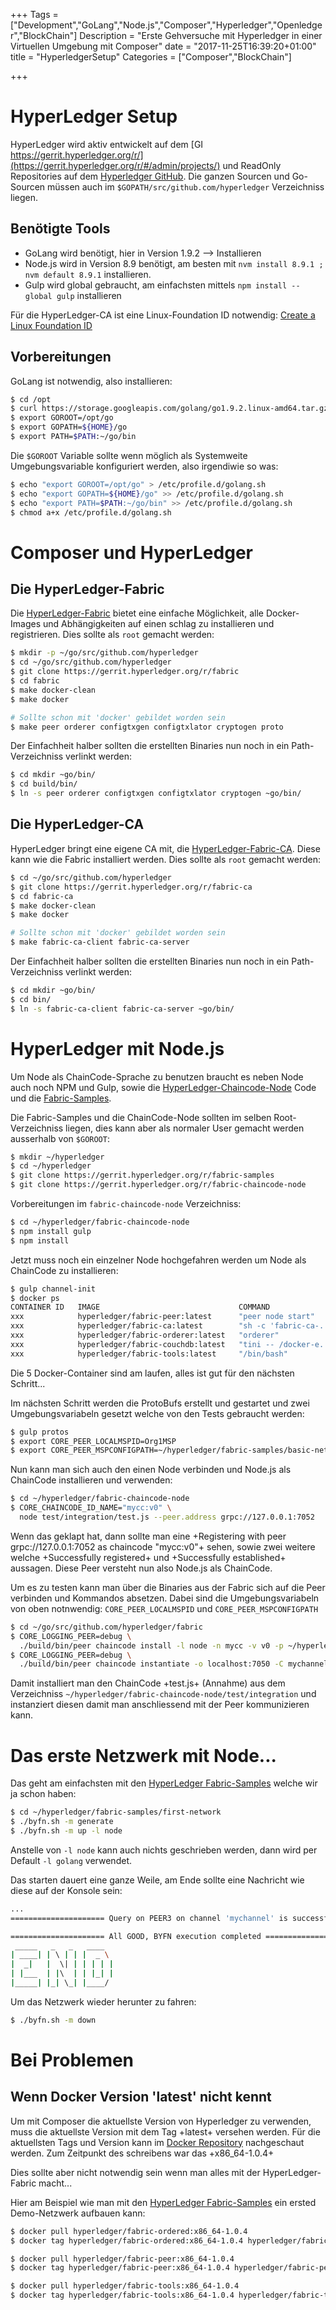 +++
Tags = ["Development","GoLang","Node.js","Composer","Hyperledger","Openledger","BlockChain"]
Description = "Erste Gehversuche mit Hyperledger in einer Virtuellen Umgebung mit Composer"
date = "2017-11-25T16:39:20+01:00"
title = "HyperledgerSetup"
Categories = ["Composer","BlockChain"]

+++

# HyperLedger Setup

HyperLedger wird aktiv entwickelt auf dem [GI https://gerrit.hyperledger.org/r/](https://gerrit.hyperledger.org/r/#/admin/projects/) und ReadOnly Repositories auf dem [Hyperledger GitHub](https://github.com/hyperledger). Die ganzen Sourcen und Go-Sourcen müssen auch im `$GOPATH/src/github.com/hyperledger` Verzeichniss liegen.


## Benötigte Tools

* GoLang wird benötigt, hier in Version 1.9.2 --> Installieren
* Node.js wird in Version 8.9 benötigt, am besten mit `nvm install 8.9.1 ; nvm default 8.9.1` installieren.
* Gulp wird global gebraucht, am einfachsten mittels `npm install --global gulp` installieren

Für die HyperLedger-CA ist eine Linux-Foundation ID notwendig: [Create a Linux Foundation ID](https://identity.linuxfoundation.org/)

## Vorbereitungen

GoLang ist notwendig, also installieren:
```bash
$ cd /opt
$ curl https://storage.googleapis.com/golang/go1.9.2.linux-amd64.tar.gz | tar zxf -
$ export GOROOT=/opt/go
$ export GOPATH=${HOME}/go
$ export PATH=$PATH:~/go/bin
```

Die `$GOROOT` Variable sollte wenn möglich als Systemweite Umgebungsvariable konfiguriert werden, also irgendiwie so was:
```bash
$ echo "export GOROOT=/opt/go" > /etc/profile.d/golang.sh
$ echo "export GOPATH=${HOME}/go" >> /etc/profile.d/golang.sh
$ echo "export PATH=$PATH:~/go/bin" >> /etc/profile.d/golang.sh
$ chmod a+x /etc/profile.d/golang.sh
```

# Composer und HyperLedger

## Die HyperLedger-Fabric

Die [HyperLedger-Fabric](https://gerrit.hyperledger.org/r/#/admin/projects/fabric) bietet eine einfache Möglichkeit, alle Docker-Images und Abhängigkeiten auf einen schlag zu installieren und registrieren. Dies sollte als `root` gemacht werden:

```bash
$ mkdir -p ~/go/src/github.com/hyperledger
$ cd ~/go/src/github.com/hyperledger
$ git clone https://gerrit.hyperledger.org/r/fabric
$ cd fabric
$ make docker-clean
$ make docker

# Sollte schon mit 'docker' gebildet worden sein
$ make peer orderer configtxgen configtxlator cryptogen proto
```

Der Einfachheit halber sollten die erstellten Binaries nun noch in ein Path-Verzeichniss verlinkt werden:
```bash
$ cd mkdir ~go/bin/
$ cd build/bin/
$ ln -s peer orderer configtxgen configtxlator cryptogen ~go/bin/
```


## Die HyperLedger-CA

HyperLedger bringt eine eigene CA mit, die [HyperLedger-Fabric-CA](https://gerrit.hyperledger.org/r/#/admin/projects/fabric-ca).
Diese kann wie die Fabric installiert werden. Dies sollte als `root` gemacht werden:

```bash
$ cd ~/go/src/github.com/hyperledger
$ git clone https://gerrit.hyperledger.org/r/fabric-ca
$ cd fabric-ca
$ make docker-clean
$ make docker

# Sollte schon mit 'docker' gebildet worden sein
$ make fabric-ca-client fabric-ca-server
```

Der Einfachheit halber sollten die erstellten Binaries nun noch in ein Path-Verzeichniss verlinkt werden:
```bash
$ cd mkdir ~go/bin/
$ cd bin/
$ ln -s fabric-ca-client fabric-ca-server ~go/bin/
```


# HyperLedger mit Node.js

Um Node als ChainCode-Sprache zu benutzen braucht es neben Node auch noch NPM und Gulp, sowie die [HyperLedger-Chaincode-Node](https://gerrit.hyperledger.org/r/#/admin/projects/fabric-chaincode-node) Code und die [Fabric-Samples](https://gerrit.hyperledger.org/r/#/admin/projects/fabric-samples).

Die Fabric-Samples und die ChainCode-Node sollten im selben Root-Verzeichniss liegen, dies kann aber als normaler User gemacht werden ausserhalb von `$GOROOT`:
```bash
$ mkdir ~/hyperledger
$ cd ~/hyperledger
$ git clone https://gerrit.hyperledger.org/r/fabric-samples
$ git clone https://gerrit.hyperledger.org/r/fabric-chaincode-node
```

Vorbereitungen im `fabric-chaincode-node` Verzeichniss:
```bash
$ cd ~/hyperledger/fabric-chaincode-node
$ npm install gulp
$ npm install
```

Jetzt muss noch ein einzelner Node hochgefahren werden um Node als ChainCode zu installieren:
```bash
$ gulp channel-init
$ docker ps
CONTAINER ID   IMAGE                               COMMAND                  ...
xxx            hyperledger/fabric-peer:latest      "peer node start"        ...
xxx            hyperledger/fabric-ca:latest        "sh -c 'fabric-ca-..."   ...
xxx            hyperledger/fabric-orderer:latest   "orderer"                ...
xxx            hyperledger/fabric-couchdb:latest   "tini -- /docker-e..."   ...
xxx            hyperledger/fabric-tools:latest     "/bin/bash"              ...
```
Die 5 Docker-Container sind am laufen, alles ist gut für den nächsten Schritt...

Im nächsten Schritt werden die ProtoBufs erstellt und gestartet und zwei Umgebungsvariabeln gesetzt welche von den Tests gebraucht werden:
```bash
$ gulp protos
$ export CORE_PEER_LOCALMSPID=Org1MSP
$ export CORE_PEER_MSPCONFIGPATH=~/hyperledger/fabric-samples/basic-network/crypto-config/peerOrganizations/org1.example.com/users/Admin\@org1.example.com/msp
```

Nun kann man sich auch den einen Node verbinden und Node.js als ChainCode installieren und verwenden:
```bash
$ cd ~/hyperledger/fabric-chaincode-node
$ CORE_CHAINCODE_ID_NAME="mycc:v0" \
  node test/integration/test.js --peer.address grpc://127.0.0.1:7052
```
Wenn das geklapt hat, dann sollte man eine +Registering with peer grpc://127.0.0.1:7052 as chaincode "mycc:v0"+ sehen, sowie zwei weitere welche +Successfully registered+ und +Successfully established+ aussagen. Diese Peer versteht nun also Node.js als ChainCode.

Um es zu testen kann man über die Binaries aus der Fabric sich auf die Peer verbinden und Kommandos absetzen. Dabei sind die Umgebungsvariabeln von oben notnwendig: `CORE_PEER_LOCALMSPID` und `CORE_PEER_MSPCONFIGPATH`

```bash
$ cd ~/go/src/github.com/hyperledger/fabric
$ CORE_LOGGING_PEER=debug \
  ./build/bin/peer chaincode install -l node -n mycc -v v0 -p ~/hyperledger/fabric-chaincode-node/test/integration
$ CORE_LOGGING_PEER=debug \
  ./build/bin/peer chaincode instantiate -o localhost:7050 -C mychannel -l node -n mycc -v v0 -c '{"Args":["init"]}' -P 'OR ("DEFAULT.member")'
```
Damit installiert man den ChainCode +test.js+ (Annahme) aus dem Verzeichniss `~/hyperledger/fabric-chaincode-node/test/integration` und instanziert diesen damit man anschliessend mit der Peer kommunizieren kann.


# Das erste Netzwerk mit Node...

Das geht am einfachsten mit den [HyperLedger Fabric-Samples](https://gerrit.hyperledger.org/r/#/admin/projects/fabric-samples) welche wir ja schon haben:
```bash
$ cd ~/hyperledger/fabric-samples/first-network
$ ./byfn.sh -m generate
$ ./byfn.sh -m up -l node
```
Anstelle von `-l node` kann auch nichts geschrieben werden, dann wird per Default `-l golang` verwendet.

Das starten dauert eine ganze Weile, am Ende sollte eine Nachricht wie diese auf der Konsole sein:
```bash
...
===================== Query on PEER3 on channel 'mychannel' is successful =====================

===================== All GOOD, BYFN execution completed =====================
 _____   _   _   ____
| ____| | \ | | |  _ \
|  _|   |  \| | | | | |
| |___  | |\  | | |_| |
|_____| |_| \_| |____/
```

Um das Netzwerk wieder herunter zu fahren:
```bash
$ ./byfn.sh -m down
```




# Bei Problemen

## Wenn Docker Version 'latest' nicht kennt

Um mit Composer die aktuellste Version von Hyperledger zu verwenden, muss die aktuellste Version mit dem Tag +latest+ versehen werden.
Für die aktuellsten Tags und Version kann im [Docker Repository](https://hub.docker.com/u/hyperledger/) nachgeschaut werden. Zum Zeitpunkt des schreibens war das +x86_64-1.0.4+

Dies sollte aber nicht notwendig sein wenn man alles mit der HyperLedger-Fabric macht...

Hier am Beispiel wie man mit den [HyperLedger Fabric-Samples](https://gerrit.hyperledger.org/r/#/admin/projects/fabric-samples) ein ersted Demo-Netzwerk aufbauen kann:

```bash
$ docker pull hyperledger/fabric-ordered:x86_64-1.0.4
$ docker tag hyperledger/fabric-ordered:x86_64-1.0.4 hyperledger/fabric-ordered:latest

$ docker pull hyperledger/fabric-peer:x86_64-1.0.4
$ docker tag hyperledger/fabric-peer:x86_64-1.0.4 hyperledger/fabric-peer:latest

$ docker pull hyperledger/fabric-tools:x86_64-1.0.4
$ docker tag hyperledger/fabric-tools:x86_64-1.0.4 hyperledger/fabric-tools:latest
```




